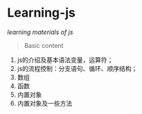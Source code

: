 # Learning-js

*learning materials of js*

> Basic content
1. js的介绍及基本语法变量，运算符；
2. js的流程控制：分支语句、循环、顺序结构；
3. 数组
4. 函数
5. 内置对象
6. 内置对象及一些方法
